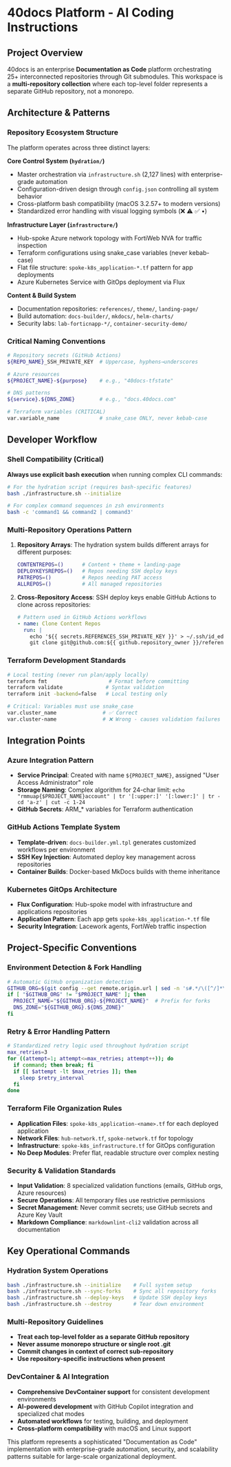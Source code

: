 # 40docs Platform - AI Coding Instructions

## Project Overview
40docs is an enterprise **Documentation as Code** platform orchestrating 25+ interconnected repositories through Git submodules. This workspace is a **multi-repository collection** where each top-level folder represents a separate GitHub repository, not a monorepo.

## Architecture & Patterns

### Repository Ecosystem Structure
The platform operates across three distinct layers:

**Core Control System (`hydration/`)**
- Master orchestration via `infrastructure.sh` (2,127 lines) with enterprise-grade automation
- Configuration-driven design through `config.json` controlling all system behavior
- Cross-platform bash compatibility (macOS 3.2.57+ to modern versions)
- Standardized error handling with visual logging symbols (❌ ⚠️ ✅ •)

**Infrastructure Layer (`infrastructure/`)**
- Hub-spoke Azure network topology with FortiWeb NVA for traffic inspection
- Terraform configurations using snake_case variables (never kebab-case)
- Flat file structure: `spoke-k8s_application-*.tf` pattern for app deployments
- Azure Kubernetes Service with GitOps deployment via Flux

**Content & Build System**
- Documentation repositories: `references/`, `theme/`, `landing-page/`
- Build automation: `docs-builder/`, `mkdocs/`, `helm-charts/`
- Security labs: `lab-forticnapp-*/`, `container-security-demo/`

### Critical Naming Conventions
```bash
# Repository secrets (GitHub Actions)
${REPO_NAME}_SSH_PRIVATE_KEY  # Uppercase, hyphens→underscores

# Azure resources
${PROJECT_NAME}-${purpose}    # e.g., "40docs-tfstate"

# DNS patterns
${service}.${DNS_ZONE}        # e.g., "docs.40docs.com"

# Terraform variables (CRITICAL)
var.variable_name             # snake_case ONLY, never kebab-case
```

## Developer Workflow

### Shell Compatibility (Critical)
**Always use explicit bash execution** when running complex CLI commands:
```bash
# For the hydration script (requires bash-specific features)
bash ./infrastructure.sh --initialize

# For complex command sequences in zsh environments
bash -c 'command1 && command2 | command3'
```

### Multi-Repository Operations Pattern
1. **Repository Arrays**: The hydration system builds different arrays for different purposes:
   ```bash
   CONTENTREPOS=()      # Content + theme + landing-page
   DEPLOYKEYSREPOS=()   # Repos needing SSH deploy keys
   PATREPOS=()          # Repos needing PAT access
   ALLREPOS=()          # All managed repositories
   ```

2. **Cross-Repository Access**: SSH deploy keys enable GitHub Actions to clone across repositories:
   ```yaml
   # Pattern used in GitHub Actions workflows
   - name: Clone Content Repos
     run: |
       echo '${{ secrets.REFERENCES_SSH_PRIVATE_KEY }}' > ~/.ssh/id_ed25519
       git clone git@github.com:${{ github.repository_owner }}/references.git
   ```

### Terraform Development Standards
```bash
# Local testing (never run plan/apply locally)
terraform fmt                    # Format before committing
terraform validate              # Syntax validation
terraform init -backend=false   # Local testing only

# Critical: Variables must use snake_case
var.cluster_name               # ✅ Correct
var.cluster-name               # ❌ Wrong - causes validation failures
```

## Integration Points

### Azure Integration Pattern
- **Service Principal**: Created with name `${PROJECT_NAME}`, assigned "User Access Administrator" role
- **Storage Naming**: Complex algorithm for 24-char limit: `echo "rmmuap{$PROJECT_NAME}account" | tr '[:upper:]' '[:lower:]' | tr -cd 'a-z' | cut -c 1-24`
- **GitHub Secrets**: ARM_* variables for Terraform authentication

### GitHub Actions Template System
- **Template-driven**: `docs-builder.yml.tpl` generates customized workflows per environment
- **SSH Key Injection**: Automated deploy key management across repositories
- **Container Builds**: Docker-based MkDocs builds with theme inheritance

### Kubernetes GitOps Architecture
- **Flux Configuration**: Hub-spoke model with infrastructure and applications repositories
- **Application Pattern**: Each app gets `spoke-k8s_application-*.tf` file
- **Security Integration**: Lacework agents, FortiWeb traffic inspection

## Project-Specific Conventions

### Environment Detection & Fork Handling
```bash
# Automatic GitHub organization detection
GITHUB_ORG=$(git config --get remote.origin.url | sed -n 's#.*/\([^/]*\)/.*#\1#p')
if [ "$GITHUB_ORG" != "$PROJECT_NAME" ]; then
  PROJECT_NAME="${GITHUB_ORG}-${PROJECT_NAME}"  # Prefix for forks
  DNS_ZONE="${GITHUB_ORG}.${DNS_ZONE}"
fi
```

### Retry & Error Handling Pattern
```bash
# Standardized retry logic used throughout hydration script
max_retries=3
for ((attempt=1; attempt<=max_retries; attempt++)); do
  if command; then break; fi
  if [[ $attempt -lt $max_retries ]]; then
    sleep $retry_interval
  fi
done
```

### Terraform File Organization Rules
- **Application Files**: `spoke-k8s_application-<name>.tf` for each deployed application
- **Network Files**: `hub-network.tf`, `spoke-network.tf` for topology
- **Infrastructure**: `spoke-k8s_infrastructure.tf` for GitOps configuration
- **No Deep Modules**: Prefer flat, readable structure over complex nesting

### Security & Validation Standards
- **Input Validation**: 8 specialized validation functions (emails, GitHub orgs, Azure resources)
- **Secure Operations**: All temporary files use restrictive permissions
- **Secret Management**: Never commit secrets; use GitHub secrets and Azure Key Vault
- **Markdown Compliance**: `markdownlint-cli2` validation across all documentation

## Key Operational Commands

### Hydration System Operations
```bash
bash ./infrastructure.sh --initialize    # Full system setup
bash ./infrastructure.sh --sync-forks    # Sync all repository forks
bash ./infrastructure.sh --deploy-keys   # Update SSH deploy keys
bash ./infrastructure.sh --destroy       # Tear down environment
```

### Multi-Repository Guidelines
- **Treat each top-level folder as a separate GitHub repository**
- **Never assume monorepo structure or single root .git**
- **Commit changes in context of correct sub-repository**
- **Use repository-specific instructions when present**

### DevContainer & AI Integration
- **Comprehensive DevContainer support** for consistent development environments
- **AI-powered development** with GitHub Copilot integration and specialized chat modes
- **Automated workflows** for testing, building, and deployment
- **Cross-platform compatibility** with macOS and Linux support

This platform represents a sophisticated "Documentation as Code" implementation with enterprise-grade automation, security, and scalability patterns suitable for large-scale organizational deployment.
